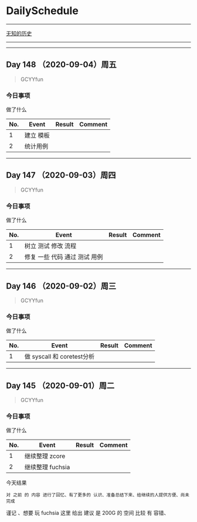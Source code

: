 # DailySchedule

-------------------------------
[无知的历史](谆谆教诲.md)

-------------------------------



--------------------------------------------------------

<span id="148"></span>
## Day 148 （2020-09-04）周五

> GCYYfun

### 今日事项

做了什么
 
| No. | Event             | Result | Comment |
|-----|-------------------|--------|---------|
| 1   | 建立 模板       |
| 2   | 统计用例 |

--------------------------------------------------------

<span id="147"></span>
## Day 147 （2020-09-03）周四

> GCYYfun

### 今日事项

做了什么
 
| No. | Event             | Result | Comment |
|-----|-------------------|--------|---------|
| 1   | 树立 测试 修改 流程       |
| 2   | 修复 一些 代码 通过 测试 用例 |

--------------------------------------------------------

<span id="146"></span>
## Day 146 （2020-09-02）周三

> GCYYfun

### 今日事项

做了什么
 
| No. | Event                  | Result | Comment |
|-----|------------------------|--------|---------|
| 1   | 做 syscall 和 coretest分析 |


--------------------------------------------------------


<span id="145"></span>
## Day 145 （2020-09-01）周二

> GCYYfun

### 今日事项

做了什么
 
| No. | Event      | Result | Comment |
|-----|------------|--------|---------|
| 1   | 继续整理 zcore   |
| 2   | 继续整理 fuchsia |

今天结果 
```
对 之前 的 内容 进行了回忆、有了更多的 认识、准备总结下来、给继续的人提供方便、尚未完成
```

谨记 、想要 玩 fuchsia 这里 给出 建议 是 200G 的 空间 比较 有 容错、


